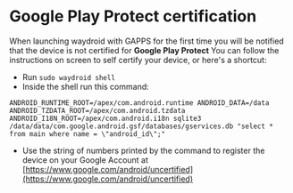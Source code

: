 # Google Play Protect certification

When launching waydroid with GAPPS for the first time you will be notified that the device is not certified for **Google Play Protect**
You can follow the instructions on screen to self certify your device, or here's a shortcut:

* Run `sudo waydroid shell`
* Inside the shell run this command:
```
ANDROID_RUNTIME_ROOT=/apex/com.android.runtime ANDROID_DATA=/data ANDROID_TZDATA_ROOT=/apex/com.android.tzdata ANDROID_I18N_ROOT=/apex/com.android.i18n sqlite3 /data/data/com.google.android.gsf/databases/gservices.db "select * from main where name = \"android_id\";"
```
* Use the string of numbers printed by the command to register the device on your Google Account at [https://www.google.com/android/uncertified](https://www.google.com/android/uncertified)
